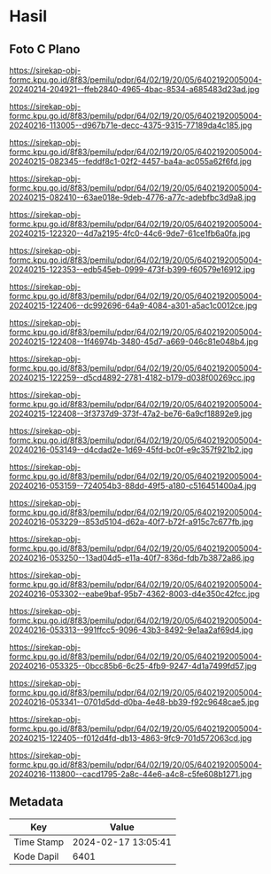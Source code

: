 # Hasil

## Foto C Plano

https://sirekap-obj-formc.kpu.go.id/8f83/pemilu/pdpr/64/02/19/20/05/6402192005004-20240214-204921--ffeb2840-4965-4bac-8534-a685483d23ad.jpg

https://sirekap-obj-formc.kpu.go.id/8f83/pemilu/pdpr/64/02/19/20/05/6402192005004-20240216-113005--d967b71e-decc-4375-9315-77189da4c185.jpg

https://sirekap-obj-formc.kpu.go.id/8f83/pemilu/pdpr/64/02/19/20/05/6402192005004-20240215-082345--feddf8c1-02f2-4457-ba4a-ac055a62f6fd.jpg

https://sirekap-obj-formc.kpu.go.id/8f83/pemilu/pdpr/64/02/19/20/05/6402192005004-20240215-082410--63ae018e-9deb-4776-a77c-adebfbc3d9a8.jpg

https://sirekap-obj-formc.kpu.go.id/8f83/pemilu/pdpr/64/02/19/20/05/6402192005004-20240215-122320--4d7a2195-4fc0-44c6-9de7-61ce1fb6a0fa.jpg

https://sirekap-obj-formc.kpu.go.id/8f83/pemilu/pdpr/64/02/19/20/05/6402192005004-20240215-122353--edb545eb-0999-473f-b399-f60579e16912.jpg

https://sirekap-obj-formc.kpu.go.id/8f83/pemilu/pdpr/64/02/19/20/05/6402192005004-20240215-122406--dc992696-64a9-4084-a301-a5ac1c0012ce.jpg

https://sirekap-obj-formc.kpu.go.id/8f83/pemilu/pdpr/64/02/19/20/05/6402192005004-20240215-122408--1f46974b-3480-45d7-a669-046c81e048b4.jpg

https://sirekap-obj-formc.kpu.go.id/8f83/pemilu/pdpr/64/02/19/20/05/6402192005004-20240215-122259--d5cd4892-2781-4182-b179-d038f00269cc.jpg

https://sirekap-obj-formc.kpu.go.id/8f83/pemilu/pdpr/64/02/19/20/05/6402192005004-20240215-122408--3f3737d9-373f-47a2-be76-6a9cf18892e9.jpg

https://sirekap-obj-formc.kpu.go.id/8f83/pemilu/pdpr/64/02/19/20/05/6402192005004-20240216-053149--d4cdad2e-1d69-45fd-bc0f-e9c357f921b2.jpg

https://sirekap-obj-formc.kpu.go.id/8f83/pemilu/pdpr/64/02/19/20/05/6402192005004-20240216-053159--724054b3-88dd-49f5-a180-c516451400a4.jpg

https://sirekap-obj-formc.kpu.go.id/8f83/pemilu/pdpr/64/02/19/20/05/6402192005004-20240216-053229--853d5104-d62a-40f7-b72f-a915c7c677fb.jpg

https://sirekap-obj-formc.kpu.go.id/8f83/pemilu/pdpr/64/02/19/20/05/6402192005004-20240216-053250--13ad04d5-e11a-40f7-836d-fdb7b3872a86.jpg

https://sirekap-obj-formc.kpu.go.id/8f83/pemilu/pdpr/64/02/19/20/05/6402192005004-20240216-053302--eabe9baf-95b7-4362-8003-d4e350c42fcc.jpg

https://sirekap-obj-formc.kpu.go.id/8f83/pemilu/pdpr/64/02/19/20/05/6402192005004-20240216-053313--991ffcc5-9096-43b3-8492-9e1aa2af69d4.jpg

https://sirekap-obj-formc.kpu.go.id/8f83/pemilu/pdpr/64/02/19/20/05/6402192005004-20240216-053325--0bcc85b6-6c25-4fb9-9247-4d1a7499fd57.jpg

https://sirekap-obj-formc.kpu.go.id/8f83/pemilu/pdpr/64/02/19/20/05/6402192005004-20240216-053341--0701d5dd-d0ba-4e48-bb39-f92c9648cae5.jpg

https://sirekap-obj-formc.kpu.go.id/8f83/pemilu/pdpr/64/02/19/20/05/6402192005004-20240215-122405--f012d4fd-db13-4863-9fc9-701d572063cd.jpg

https://sirekap-obj-formc.kpu.go.id/8f83/pemilu/pdpr/64/02/19/20/05/6402192005004-20240216-113800--cacd1795-2a8c-44e6-a4c8-c5fe608b1271.jpg


## Metadata

| Key        | Value               |
| ---------- | ------------------- |
| Time Stamp | 2024-02-17 13:05:41 |
| Kode Dapil | 6401                |



